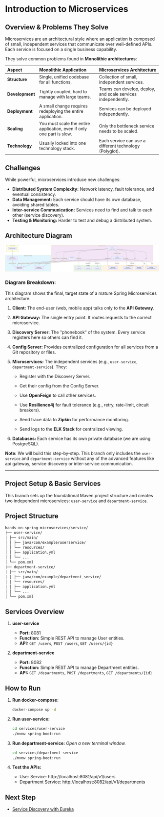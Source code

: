 # Introduction to Microservices

## Overview & Problems They Solve

Microservices are an architectural style where an application is composed of small, independent services that communicate over well-defined APIs. Each service is focused on a single business capability.

They solve common problems found in **Monolithic architectures**:

| Aspect | Monolithic Application | Microservices Architecture |
| :--- | :--- | :--- |
| **Structure** | Single, unified codebase for all functions. | Collection of small, independent services. |
| **Development** | Tightly coupled, hard to manage with large teams. | Teams can develop, deploy, and scale services independently. |
| **Deployment** | A small change requires redeploying the entire application. | Services can be deployed independently. |
| **Scaling** | You must scale the entire application, even if only one part is slow. | Only the bottleneck service needs to be scaled. |
| **Technology** | Usually locked into one technology stack. | Each service can use a different technology (Polyglot). |

## Challenges

While powerful, microservices introduce new challenges:
*   **Distributed System Complexity:** Network latency, fault tolerance, and eventual consistency.
*   **Data Management:** Each service should have its own database, avoiding shared tables.
*   **Inter-service Communication:** Services need to find and talk to each other (service discovery).
*   **Testing & Monitoring:** Harder to test and debug a distributed system.

## Architecture Diagram
![Architecture Diagram](resources/microservice-architecture.png)

### **Diagram Breakdown:**

This diagram shows the final, target state of a mature Spring Microservices architecture.

1. **Client:** The end-user (web, mobile app) talks only to the **API Gateway**.

2. **API Gateway:** The single entry point. It routes requests to the correct microservice.

3. **Discovery Server:** The "phonebook" of the system. Every service registers here so others can find it.

4. **Config Server:** Provides centralized configuration for all services from a Git repository or files.

5. **Microservices:** The independent services (e.g., `user-service`, `department-service`). They:

    * Register with the Discovery Server.

    * Get their config from the Config Server.

    * Use **OpenFeign** to call other services.

    * Use **Resilience4j** for fault tolerance (e.g., retry, rate-limit, circuit breakers).

    * Send trace data to **Zipkin** for performance monitoring.

    * Send logs to the **ELK Stack** for centralized viewing.

6. **Databases:** Each service has its own private database (we are using PostgreSQL).

**Note:** We will build this step-by-step. This branch only includes the `user-service` and `department-service` without any of the advanced features like api gateway, service discovery or inter-service communication.

---

## Project Setup & Basic Services

This branch sets up the foundational Maven project structure and creates two independent microservices: `user-service` and `department-service`.

## Project Structure
```
hands-on-spring-microservices/service/
├── user-service/
│ ├── src/main/
│ │ ├── java/com/example/userservice/
│ │ └── resources/
│ │ ├── application.yml
│ │ └── ...
│ └── pom.xml
├── department-service/
│ ├── src/main/
│ │ ├── java/com/example/department_service/
│ │ └── resources/
│ │ ├── application.yml
│ │ └── ...
│ └── pom.xml
```

## Services Overview

1.  **user-service**
    *   **Port:** 8081
    *   **Function:** Simple REST API to manage User entities.
    *   **API:** `GET /users`, `POST /users`, `GET /users/{id}`

2.  **department-service**
    *   **Port:** 8082
    *   **Function:** Simple REST API to manage Department entities.
    *   **API:** `GET /departments`, `POST /departments`, `GET /departments/{id}`

## How to Run
1. **Run docker-compose:**
    ```bash
    docker-compose up -d
    ```
2. **Run user-service:**
    ```bash
    cd services/user-service
    ./mvnw spring-boot:run
    ```

3. **Run department-service:**
    *Open a new terminal window.*
    ```bash
    cd services/department-service
    ./mvnw spring-boot:run
    ```

4. **Test the APIs:**
    *   User Service: http://localhost:8081/api/v1/users
    *   Department Service: http://localhost:8082/api/v1/departments
 
## Next Step
*   [Service Discovery with Eureka](https://github.com/MdShohanurRahman/hands-on-spring-microservice/tree/discovery-server)